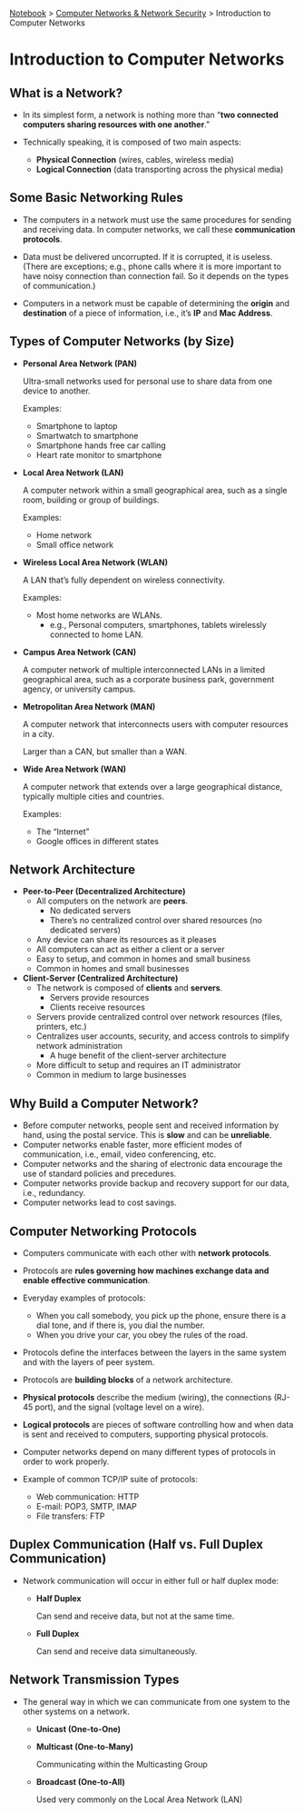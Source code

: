 <a href="../">Notebook</a> > <a href="./">Computer Networks & Network Security</a> > Introduction to Computer Networks

# Introduction to Computer Networks



## What is a Network?

- In its simplest form, a network is nothing more than “**two connected computers sharing resources with one another**.”

- Technically speaking, it is composed of two main aspects:    
  - **Physical Connection** (wires, cables, wireless media)
  - **Logical Connection** (data transporting across the physical media)



## Some Basic Networking Rules

- The computers in a network must use the same procedures for sending and receiving data. In computer networks, we call these **communication protocols**.

- Data must be delivered uncorrupted. If it is corrupted, it is useless.
   (There are exceptions; e.g., phone calls where it is more important to have noisy connection than connection fail. So it depends on the types of communication.)

- Computers in a network must be capable of determining the **origin** and **destination** of a piece of information, i.e., it’s **IP** and **Mac Address**.



## Types of Computer Networks (by Size)

- **Personal Area Network (PAN)**

  Ultra-small networks used for personal use to share data from one device to another.

  Examples:        

  - Smartphone to laptop
  - Smartwatch to smartphone
  - Smartphone hands free car calling
  - Heart rate monitor to smartphone

- **Local Area Network (LAN)**

  A computer network within a small geographical area, such as a single room, building or group of buildings.

  Examples:        

  - Home network
  - Small office network

- **Wireless Local Area Network (WLAN)**

  A LAN that’s fully dependent on wireless connectivity.

  Examples:        

  - Most home networks are WLANs.            
    - e.g., Personal computers, smartphones, tablets wirelessly connected to home LAN.

- **Campus Area Network (CAN)**

  A computer network of multiple interconnected LANs in a limited geographical area, such as a corporate business park, government agency, or university campus.

- **Metropolitan Area Network (MAN)**

  A computer network that interconnects users with computer resources in a city.

  Larger than a CAN, but smaller than a WAN.

- **Wide Area Network (WAN)**

  A computer network that extends over a large geographical distance, typically multiple cities and countries.

  Examples:        

  - The “Internet”
  - Google offices in different states



## Network Architecture

- **Peer-to-Peer (Decentralized Architecture)**
  - All computers on the network are **peers**.        
    - No dedicated servers
    - There’s no centralized control over shared resources (no dedicated servers)
  - Any device can share its resources as it pleases
  - All computers can act as either a client or a server
  - Easy to setup, and common in homes and small business
  - Common in homes and small businesses
- **Client-Server (Centralized Architecture)**
  - The network is composed of **clients** and **servers**.        
    - Servers provide resources
    - Clients receive resources
  - Servers provide centralized control over network resources (files, printers, etc.)
  - Centralizes user accounts, security, and access controls to simplify network administration        
    - A huge benefit of the client-server architecture
  - More difficult to setup and requires an IT administrator
  - Common in medium to large businesses



## Why Build a Computer Network?

- Before computer networks, people sent and received information by hand, using the postal service. This is **slow** and can be **unreliable**.
- Computer networks enable faster, more efficient modes of communication, i.e., email, video conferencing, etc.
- Computer networks and the sharing of electronic data encourage the use of standard policies and precedures.
- Computer networks provide backup and recovery support for our data, i.e., redundancy.
- Computer networks lead to cost savings.



## Computer Networking Protocols

- Computers communicate with each other with **network protocols**.
- Protocols are **rules governing how machines exchange data and enable effective communication**.
- Everyday examples of protocols:    
  - When you call somebody, you pick up the phone, ensure there is a dial tone, and if there is, you dial the number.
  - When you drive your car, you obey the rules of the road.
- Protocols define the interfaces between the layers in the same system and with the layers of peer system.
- Protocols are **building blocks** of a network architecture.

- **Physical protocols** describe the medium (wiring), the connections (RJ-45 port), and the signal (voltage level on a wire).
- **Logical protocols** are pieces of software controlling how and when data is sent and received to computers, supporting physical protocols.

- Computer networks depend on many different types of protocols in order to work properly.
- Example of common TCP/IP suite of protocols:    
  - Web communication: HTTP
  - E-mail: POP3, SMTP, IMAP
  - File transfers: FTP



## Duplex Communication (Half vs. Full Duplex Communication)

- Network communication will occur in either full or half duplex mode:    

  - **Half Duplex**

    Can send and receive data, but not at the same time.

  - **Full Duplex**

    Can send and receive data simultaneously.



## Network Transmission Types

- The general way in which we can communicate from one system to the other systems on a network.    

  - **Unicast (One-to-One)**

  - **Multicast (One-to-Many)**        

    Communicating within the Multicasting Group

  - **Broadcast (One-to-All)**        

    Used very commonly on the Local Area Network (LAN)